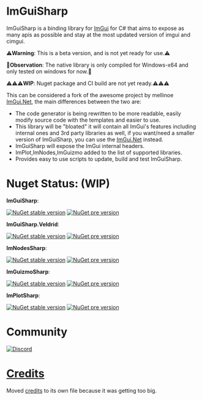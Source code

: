 # ImGuiSharp
ImGuiSharp is a binding library for [ImGui](https://github.com/ocornut/imgui) for C# that aims to expose as many apis as possible and stay at the most updated version of imgui and cimgui.

⚠️**Warning**: This is a beta version, and is not yet ready for use.⚠️

🔴**Observation**: The native library is only compiled for Windows-x64 and only tested on windows for now.🔴

⚠️⚠️⚠️**WIP**: Nuget package and CI build are not yet ready.⚠️⚠️⚠️

This can be considered a fork of the awesome project by mellinoe [ImGui.Net](https://github.com/mellinoe/ImGui.NET), the main differences between the two are:

- The code generator is being rewritten to be more readable, easily modify source code with the templates and easier to use.
- This library will be "bloated" it will contain all ImGui's features including internal ones and 3rd party libraries as well, if you want/need a smaller version of ImGuiSharp, you can use the [ImGui.Net](https://github.com/mellinoe/ImGui.NET) instead.
- ImGuiSharp will expose the ImGui internal headers.
- ImPlot,ImNodes,ImGuizmo added to the list of supported libraries.
- Provides easy to use scripts to update, build and test ImGuiSharp.

# Nuget Status: (WIP)
**ImGuiSharp**:

[![NuGet stable version](https://badgen.net/nuget/v/ImGuiSharp)](https://nuget.org/packages/ImGuiSharp)
[![NuGet pre version](https://badgen.net/nuget/v/ImGuiSharp/pre)](https://nuget.org/packages/ImGuiSharp)

**ImGuiSharp.Veldrid**:

[![NuGet stable version](https://badgen.net/nuget/v/ImGuiSharp.Veldrid)](https://nuget.org/packages/ImGuiSharp.Veldrid)
[![NuGet pre version](https://badgen.net/nuget/v/ImGuiSharp.Veldrid/pre)](https://nuget.org/packages/ImGuiSharp.Veldrid)

**ImNodesSharp**:

[![NuGet stable version](https://badgen.net/nuget/v/ImNodesSharp)](https://nuget.org/packages/ImNodesSharp)
[![NuGet pre version](https://badgen.net/nuget/v/ImNodesSharp/pre)](https://nuget.org/packages/ImNodesSharp)

**ImGuizmoSharp**:

[![NuGet stable version](https://badgen.net/nuget/v/ImGuizmoSharp)](https://nuget.org/packages/ImGuizmoSharp)
[![NuGet pre version](https://badgen.net/nuget/v/ImGuizmoSharp/pre)](https://nuget.org/packages/ImGuizmoSharp)

**ImPlotSharp**:

[![NuGet stable version](https://badgen.net/nuget/v/ImPlotSharp)](https://www.nuget.org/packages/ImPlotSharp)
[![NuGet pre version](https://badgen.net/nuget/v/ImPlotSharp/pre)](https://www.nuget.org/packages/ImPlotSharp)

# Community 

[![Discord](https://badgen.net/badge/icon/discord?icon=discord&label)](https://discord.com/invite/G8vYJRZ6JT)

# [Credits](https://github.com/MarioGK/ImGuiSharp/blob/main/CREDITS.md)

Moved [credits](https://github.com/MarioGK/ImGuiSharp/blob/main/CREDITS.md) to its own file because it was getting too big.